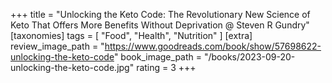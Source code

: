+++
title = "Unlocking the Keto Code: The Revolutionary New Science of Keto That Offers More Benefits Without Deprivation @ Steven R Gundry"
[taxonomies]
tags = [ "Food", "Health", "Nutrition" ]
[extra]
review_image_path = "https://www.goodreads.com/book/show/57698622-unlocking-the-keto-code"
book_image_path = "/books/2023-09-20-unlocking-the-keto-code.jpg"
rating = 3
+++

